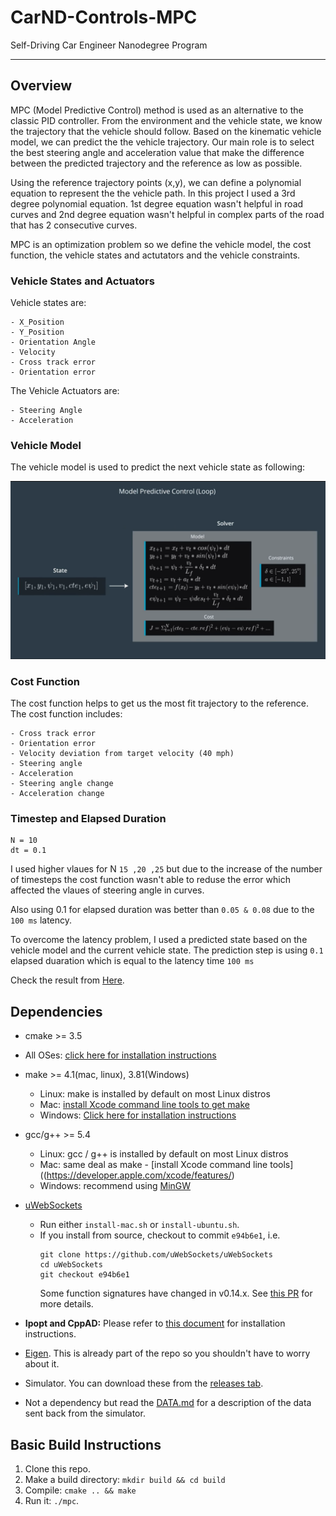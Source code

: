 [//]: # (Image References)
[image1]: ./Data/MPC.png

# CarND-Controls-MPC
Self-Driving Car Engineer Nanodegree Program

---
## Overview
MPC (Model Predictive Control) method is used as an alternative to the classic PID controller. From the environment and the vehicle state, we know the trajectory that the vehicle should follow. Based on the kinematic vehicle model, we can predict the the vehicle trajectory. Our main role is to select the best steering angle and acceleration value that make the difference between the predicted trajectory and the reference as low as possible.

Using the reference trajectory points (x,y), we can define a polynomial equation to represent the the vehicle path. In this project I used a 3rd degree polynomial equation. 1st degree equation wasn't helpful in road curves and 2nd degree equation wasn't helpful in complex parts of the road that has 2 consecutive curves.

MPC is an optimization problem so we define the vehicle model, the cost function, the vehicle states and actutators and the vehicle constraints.

### Vehicle States and Actuators

Vehicle states are:
```
- X_Position
- Y_Position
- Orientation Angle
- Velocity
- Cross track error
- Orientation error
```

The Vehicle Actuators are:
```
- Steering Angle
- Acceleration
```

### Vehicle Model

The vehicle model is used to predict the next vehicle state as following:

![alt text][image1]

### Cost Function 

The cost function helps to get us the most fit trajectory to the reference. The cost function includes:
```
- Cross track error 
- Orientation error
- Velocity deviation from target velocity (40 mph)
- Steering angle
- Acceleration 
- Steering angle change
- Acceleration change 
```

### Timestep and Elapsed Duration

```
N = 10
dt = 0.1
```
I used higher vlaues for N `15 ,20 ,25` but due to the increase of the number of timesteps the cost function wasn't able to reduse the error which affected the vlaues of steering angle in curves. 

Also using 0.1 for elapsed duration was better than `0.05 & 0.08` due to the `100 ms` latency. 

To overcome the latency problem, I used a predicted state based on the vehicle model and the current vehicle state. The prediction step is using `0.1` elapsed duaration which is equal to the latency time `100 ms`

Check the result from [Here](https://github.com/AhmedMYassin/Model-Predictive-Control/blob/master/Data/result.mp4).

## Dependencies

* cmake >= 3.5
 * All OSes: [click here for installation instructions](https://cmake.org/install/)
* make >= 4.1(mac, linux), 3.81(Windows)
  * Linux: make is installed by default on most Linux distros
  * Mac: [install Xcode command line tools to get make](https://developer.apple.com/xcode/features/)
  * Windows: [Click here for installation instructions](http://gnuwin32.sourceforge.net/packages/make.htm)
* gcc/g++ >= 5.4
  * Linux: gcc / g++ is installed by default on most Linux distros
  * Mac: same deal as make - [install Xcode command line tools]((https://developer.apple.com/xcode/features/)
  * Windows: recommend using [MinGW](http://www.mingw.org/)
* [uWebSockets](https://github.com/uWebSockets/uWebSockets)
  * Run either `install-mac.sh` or `install-ubuntu.sh`.
  * If you install from source, checkout to commit `e94b6e1`, i.e.
    ```
    git clone https://github.com/uWebSockets/uWebSockets
    cd uWebSockets
    git checkout e94b6e1
    ```
    Some function signatures have changed in v0.14.x. See [this PR](https://github.com/udacity/CarND-MPC-Project/pull/3) for more details.

* **Ipopt and CppAD:** Please refer to [this document](https://github.com/udacity/CarND-MPC-Project/blob/master/install_Ipopt_CppAD.md) for installation instructions.
* [Eigen](http://eigen.tuxfamily.org/index.php?title=Main_Page). This is already part of the repo so you shouldn't have to worry about it.
* Simulator. You can download these from the [releases tab](https://github.com/udacity/self-driving-car-sim/releases).
* Not a dependency but read the [DATA.md](./DATA.md) for a description of the data sent back from the simulator.


## Basic Build Instructions

1. Clone this repo.
2. Make a build directory: `mkdir build && cd build`
3. Compile: `cmake .. && make`
4. Run it: `./mpc`.


